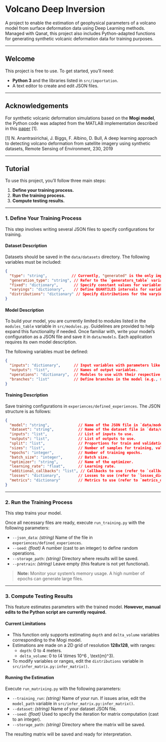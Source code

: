 # Volcano Deep Inversion

A project to enable the estimation of geophysical parameters of a volcano model from surface deformation data using Deep Learning methods. Managed with Qanat, this project also includes Python-adapted functions for generating synthetic volcanic deformation data for training purposes.

---

## Welcome

This project is free to use. To get started, you’ll need:
- **Python 3** and the libraries listed in `src/importation`.
- A text editor to create and edit JSON files.

---

## Acknowledgements

For synthetic volcanic deformation simulations based on the **Mogi model**, the Python code was adapted from the MATLAB implementation described in this [paper](https://www.sciencedirect.com/science/article/pii/S003442571930183X) [1].

[1] N. Anantrasirichai, J. Biggs, F. Albino, D. Bull, A deep learning approach to detecting volcano deformation from satellite imagery using synthetic datasets, Remote Sensing of Environment, 230, 2019

---

## Tutorial

To use this project, you’ll follow three main steps:
1. **Define your training process.**
2. **Run the training process.**
3. **Compute testing results.**

---

### 1. Define Your Training Process

This step involves writing several JSON files to specify configurations for training.

#### Dataset Description

Datasets should be saved in the `data/datasets` directory. The following variables must be included:

```json
{
  "type": "string",           // Currently, "generated" is the only implemented type.
  "generation_type": "string", // Refer to the `generators_table` variable in `src/simulations/generators.py`.
  "fixed": "dictionary",       // Specify constant values for variables used in the selected generation type.
  "varyings": "dictionary",    // Define QUANTILES intervals for variables in the test dataset.
  "distributions": "dictionary" // Specify distributions for the varying variables (see `distributions_table` in `src/distributions.py`).
}
```

#### Model Description

To build your model, you are currently limited to modules listed in the `modules_table` variable in `src/modules.py`. Guidelines are provided to help expand this functionality if needed. Once familiar with, write your model’s configuration as a JSON file and save it in `data/models`. Each application requires its own model description.

The following variables must be defined:

```json
{
  "inputs": "dictionary",      // Input variables with parameters like size, etc.
  "outputs": "list",           // Names of output variables.
  "operations": "dictionary",  // Modules to use with their respective parameters.
  "branches": "list"           // Define branches in the model (e.g., splits for predictions or multi-input models). Use `x_name` and `y_name` as IDs for input and output respectively.
}
```

#### Training Description

Save training configurations in `experiences/defined_experiences`. The JSON structure is as follows:

```json
{
  "model": "string",             // Name of the JSON file in `data/models`.
  "dataset": "string",           // Name of the dataset file in `data/datasets`.
  "inputs": "list",              // List of inputs to use.
  "outputs": "list",             // List of outputs to use.
  "split": "list",               // Proportions for train and validation datasets.
  "sizes": "list",               // Number of samples for training, validation, and testing per epoch.
  "epochs": "integer",           // Number of training epochs.
  "batch_size": "integer",       // Batch size.
  "optimizer": "string",         // Name of the optimizer.
  "learning_rate": "float",      // Learning rate.
  "additional_callbacks": "list", // Callbacks to use (refer to `callbacks_dict` in `src/experiment.py`).
  "losses": "dictionary",        // Losses to use (refer to `losses_dict` in `src/experiment.py`).
  "metrics": "dictionary"        // Metrics to use (refer to `metrics_dict` in `src/experiment.py`).
}
```

---

### 2. Run the Training Process

This step trains your model.

Once all necessary files are ready, execute `run_training.py` with the following parameters:

- `--json_data`: *(string)* Name of the file in `experiences/defined_experiences`.
- `--seed`: *(float)* A number (cast to an integer) to define random operations.
- `--storage_path`: *(string)* Directory where results will be saved.
- `--pretrain`: *(string)* Leave empty (this feature is not yet functional).

> **Note:** Monitor your system’s memory usage. A high number of epochs can generate large files.

---

### 3. Compute Testing Results

This feature estimates parameters with the trained model. **However, manual edits to the Python script are currently required.** 

#### Current Limitations
- This function only supports estimating `depth` and `delta_volume` variables corresponding to the Mogi model.
- Estimations are made on a 2D grid of resolution **128x128**, with ranges:
  - `depth`: 0 to 4 meters.
  - `delta_volume`: 0 to \(4 \times 10^6 \, \text{m}^3\).
- To modify variables or ranges, edit the `distributions` variable in `src/infer_matrix.py:infer_matrix()`.

#### Running the Estimation

Execute `run_matrixing.py` with the following parameters:

- `--training_run`: *(string)* Name of your run. If issues arise, edit the `model_path` variable in `src/infer_matrix.py:infer_matrix()`.
- `--dataset`: *(string)* Name of your dataset JSON file.
- `--seed`: *(float)* Used to specify the iteration for matrix computation (cast to an integer).
- `--storage_path`: *(string)* Directory where the matrix will be saved.

The resulting matrix will be saved and ready for interpretation.

